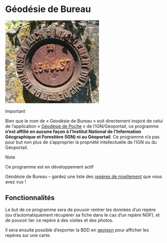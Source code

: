 # Géodésie de Bureau

<img src="illustration.jpg" alt="Repère Bourdalouë du chemin de fer de Toulouse à Auch (T'.DE - 109)" width="300"/>

>[!Important]
> Bien que le nom de «&nbsp;Géodésie de Bureau&nbsp;» soit directement inspiré
> de celui de l’application
> «&nbsp;[Géodésie de Poche](https://geodesie.ign.fr/index.php?page=geodesie-poche)&nbsp;»
> de l’IGN/Géoportail,
> ce programme **n’est affilié en aucune façon à l’Institut National de
> l’Information Géographique et Forestière (IGN) ni au Géoportail**. Ce programme
> n’a pas pour but non plus de s’approprier la propriété intellectuelle de l’IGN
> ou du Géoportail.

>[!Note]
> Ce programme est en développement actif

Géodésie de Bureau – gardez une liste des [repères de nivellement](https://geodesie.ign.fr/index.php?page=reperes_de_nivellement) que vous avez vus&nbsp;!

## Fonctionnalités
Le but de ce programme sera de pouvoir rentrer les données d’un repère (ou d’automatiquement récupérer sa fiche dans le cas d’un repère NGF), et de pouvoir lier ce repère à des visites et des photos.

Il sera ensuite possible d’exporter la BDD en [geojson](https://geojson.io) pour afficher les repères sur une carte.

